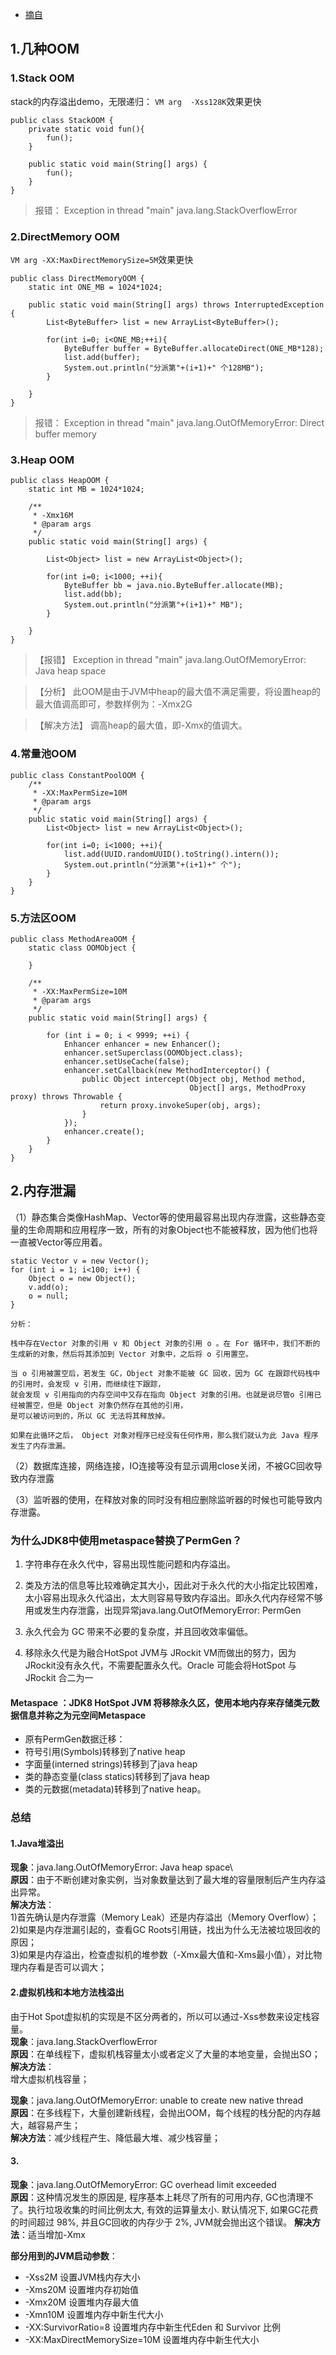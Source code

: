 
- [摘自](https://www.cnblogs.com/ELMND/p/4630070.html)

## 1.几种OOM
### 1.Stack OOM

stack的内存溢出demo，无限递归：
`VM arg  -Xss128K`效果更快
```
public class StackOOM {
    private static void fun(){
        fun();
    }

    public static void main(String[] args) {
        fun();
    }
}
```
>报错：
Exception in thread "main" java.lang.StackOverflowError

### 2.DirectMemory OOM
`VM arg -XX:MaxDirectMemorySize=5M`效果更快
```
public class DirectMemoryOOM {
    static int ONE_MB = 1024*1024;

    public static void main(String[] args) throws InterruptedException {
        List<ByteBuffer> list = new ArrayList<ByteBuffer>();

        for(int i=0; i<ONE_MB;++i){
            ByteBuffer buffer = ByteBuffer.allocateDirect(ONE_MB*128);
            list.add(buffer);
            System.out.println("分派第"+(i+1)+" 个128MB");
        }

    }
}
```
>报错：
Exception in thread "main" java.lang.OutOfMemoryError: Direct buffer memory

### 3.Heap OOM
```
public class HeapOOM {
    static int MB = 1024*1024;

    /**
     * -Xmx16M
     * @param args
     */
    public static void main(String[] args) {

        List<Object> list = new ArrayList<Object>();

        for(int i=0; i<1000; ++i){
            ByteBuffer bb = java.nio.ByteBuffer.allocate(MB);
            list.add(bb);
            System.out.println("分派第"+(i+1)+" MB");
        }

    }
}
```
>【报错】
Exception in thread "main" java.lang.OutOfMemoryError: Java heap space

>【分析】
 此OOM是由于JVM中heap的最大值不满足需要，将设置heap的最大值调高即可，参数样例为：-Xmx2G

>【解决方法】
调高heap的最大值，即-Xmx的值调大。

### 4.常量池OOM
```
public class ConstantPoolOOM {
    /**
     * -XX:MaxPermSize=10M
     * @param args
     */
    public static void main(String[] args) {
        List<Object> list = new ArrayList<Object>();

        for(int i=0; i<1000; ++i){
            list.add(UUID.randomUUID().toString().intern());
            System.out.println("分派第"+(i+1)+" 个");
        }
    }
}
```

### 5.方法区OOM
```
public class MethodAreaOOM {
    static class OOMObject {

    }

    /**
     * -XX:MaxPermSize=10M
     * @param args
     */
    public static void main(String[] args) {

        for (int i = 0; i < 9999; ++i) {
            Enhancer enhancer = new Enhancer();
            enhancer.setSuperclass(OOMObject.class);
            enhancer.setUseCache(false);
            enhancer.setCallback(new MethodInterceptor() {
                public Object intercept(Object obj, Method method,
                                        Object[] args, MethodProxy proxy) throws Throwable {
                    return proxy.invokeSuper(obj, args);
                }
            });
            enhancer.create();
        }
    }
}
```

## 2.内存泄漏
（1）静态集合类像HashMap、Vector等的使用最容易出现内存泄露，这些静态变量的生命周期和应用程序一致，所有的对象Object也不能被释放，因为他们也将一直被Vector等应用着。
```
static Vector v = new Vector(); 
for (int i = 1; i<100; i++) { 
    Object o = new Object(); 
    v.add(o); 
    o = null; 
}

分析：

栈中存在Vector 对象的引用 v 和 Object 对象的引用 o 。在 For 循环中，我们不断的生成新的对象，然后将其添加到 Vector 对象中，之后将 o 引用置空。

当 o 引用被置空后，若发生 GC，Object 对象不能被 GC 回收，因为 GC 在跟踪代码栈中的引用时，会发现 v 引用，而继续往下跟踪，
就会发现 v 引用指向的内存空间中又存在指向 Object 对象的引用。也就是说尽管o 引用已经被置空，但是 Object 对象仍然存在其他的引用，
是可以被访问到的，所以 GC 无法将其释放掉。

如果在此循环之后， Object 对象对程序已经没有任何作用，那么我们就认为此 Java 程序发生了内存泄漏。

```

（2）数据库连接，网络连接，IO连接等没有显示调用close关闭，不被GC回收导致内存泄露

（3）监听器的使用，在释放对象的同时没有相应删除监听器的时候也可能导致内存泄露。


### 为什么JDK8中使用metaspace替换了PermGen？
1. 字符串存在永久代中，容易出现性能问题和内存溢出。
    
2. 类及方法的信息等比较难确定其大小，因此对于永久代的大小指定比较困难，太小容易出现永久代溢出，太大则容易导致内存溢出。即永久代内存经常不够用或发生内存泄露，出现异常java.lang.OutOfMemoryError: PermGen
    
3. 永久代会为 GC 带来不必要的复杂度，并且回收效率偏低。
    
4. 移除永久代是为融合HotSpot JVM与 JRockit VM而做出的努力，因为JRockit没有永久代，不需要配置永久代。Oracle 可能会将HotSpot 与 JRockit 合二为一

#### Metaspace ：JDK8 HotSpot JVM 将移除永久区，使用本地内存来存储类元数据信息并称之为元空间Metaspace 
- 原有PermGen数据迁移：
- 符号引用(Symbols)转移到了native heap
- 字面量(interned strings)转移到了java heap
- 类的静态变量(class statics)转移到了java heap
- 类的元数据(metadata)转移到了native heap。

### 总结

#### 1.Java堆溢出  
**现象**：java.lang.OutOfMemoryError: Java heap space\   
**原因**：由于不断创建对象实例，当对象数量达到了最大堆的容量限制后产生内存溢出异常。\
**解决方法**：\
1)首先确认是内存泄露（Memory Leak）还是内存溢出（Memory Overflow）；\
2)如果是内存泄漏引起的，查看GC Roots引用链，找出为什么无法被垃圾回收的原因；\
3)如果是内存溢出，检查虚拟机的堆参数（-Xmx最大值和-Xms最小值），对比物理内存看是否可以调大；

#### 2.虚拟机栈和本地方法栈溢出    
由于Hot Spot虚拟机的实现是不区分两者的，所以可以通过-Xss参数来设定栈容量。\
**现象**：java.lang.StackOverflowError\
**原因**：在单线程下，虚拟机栈容量太小或者定义了大量的本地变量，会抛出SO；\
**解决方法**：\
增大虚拟机栈容量；

**现象**：java.lang.OutOfMemoryError: unable to create new native thread\
**原因**：在多线程下，大量创建新线程，会抛出OOM，每个线程的栈分配的内存越大，越容易产生；\
**解决方法**：减少线程产生、降低最大堆、减少栈容量；

#### 3.
**现象**：java.lang.OutOfMemoryError: GC overhead limit exceeded\
**原因**：这种情况发生的原因是, 程序基本上耗尽了所有的可用内存, GC也清理不了。执行垃圾收集的时间比例太大, 有效的运算量太小. 默认情况下, 如果GC花费的时间超过 98%, 并且GC回收的内存少于 2%, JVM就会抛出这个错误。
**解决方法**：适当增加-Xmx


**部分用到的JVM启动参数**：
- -Xss2M       设置JVM栈内存大小
- -Xms20M    设置堆内存初始值
- -Xmx20M    设置堆内存最大值
- -Xmn10M    设置堆内存中新生代大小
- -XX:SurvivorRatio=8  设置堆内存中新生代Eden 和 Survivor 比例
- -XX:MaxDirectMemorySize=10M 设置堆内存中新生代大小




